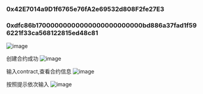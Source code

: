 
### 0x42E7014a9D1f6765e76fA2e69532d808F2fe27E3
### 0xdfc86b17000000000000000000000000bd886a37fad1f596221f33ca568122815ed48c81
![image](https://user-images.githubusercontent.com/35074461/195271899-13f1e446-a031-4c22-b92c-22193e4f88ed.png)

创建合约成功
![image](https://user-images.githubusercontent.com/35074461/195272434-cc7b3304-733c-497b-a7a3-f1115ae92b55.png)

输入contract,查看合约信息
![image](https://user-images.githubusercontent.com/35074461/195280878-7d175717-90ce-402d-b0b0-62a943a94e02.png)

按照提示依次输入
![image](https://user-images.githubusercontent.com/35074461/195284162-d9cccd5f-7707-45dd-a000-31117e644d51.png)
